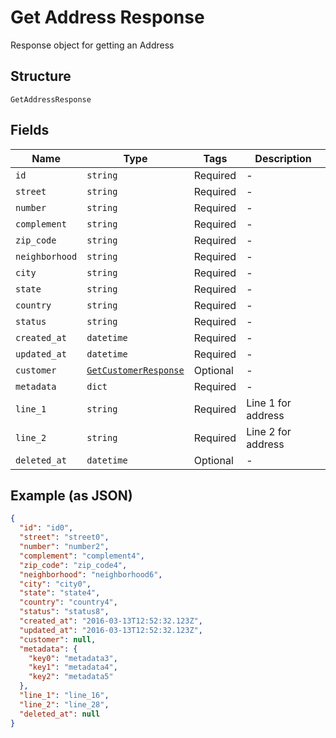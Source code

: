 
# Get Address Response

Response object for getting an Address

## Structure

`GetAddressResponse`

## Fields

| Name | Type | Tags | Description |
|  --- | --- | --- | --- |
| `id` | `string` | Required | - |
| `street` | `string` | Required | - |
| `number` | `string` | Required | - |
| `complement` | `string` | Required | - |
| `zip_code` | `string` | Required | - |
| `neighborhood` | `string` | Required | - |
| `city` | `string` | Required | - |
| `state` | `string` | Required | - |
| `country` | `string` | Required | - |
| `status` | `string` | Required | - |
| `created_at` | `datetime` | Required | - |
| `updated_at` | `datetime` | Required | - |
| `customer` | [`GetCustomerResponse`](../../doc/models/get-customer-response.md) | Optional | - |
| `metadata` | `dict` | Required | - |
| `line_1` | `string` | Required | Line 1 for address |
| `line_2` | `string` | Required | Line 2 for address |
| `deleted_at` | `datetime` | Optional | - |

## Example (as JSON)

```json
{
  "id": "id0",
  "street": "street0",
  "number": "number2",
  "complement": "complement4",
  "zip_code": "zip_code4",
  "neighborhood": "neighborhood6",
  "city": "city0",
  "state": "state4",
  "country": "country4",
  "status": "status8",
  "created_at": "2016-03-13T12:52:32.123Z",
  "updated_at": "2016-03-13T12:52:32.123Z",
  "customer": null,
  "metadata": {
    "key0": "metadata3",
    "key1": "metadata4",
    "key2": "metadata5"
  },
  "line_1": "line_16",
  "line_2": "line_28",
  "deleted_at": null
}
```

